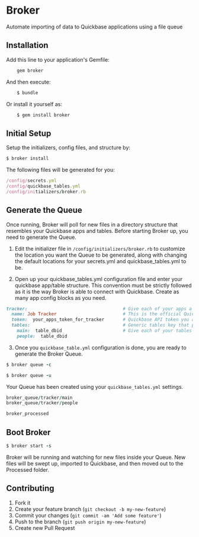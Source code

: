 # Broker

Automate importing of data to Quickbase applications using a file queue

## Installation

Add this line to your application's Gemfile:

```ruby
    gem broker
```

And then execute:

```ruby
    $ bundle
```

Or install it yourself as:

```ruby
    $ gem install broker
```

## Initial Setup

Setup the initializers, config files, and structure by:

```ruby
$ broker install
```

The following files will be generated for you:

```ruby
/config/secrets.yml
/config/quickbase_tables.yml
/config/initializers/broker.rb
````

## Generate the Queue

Once running, Broker will poll for new files in a directory structure that resembles your Quickbase apps and tables. Before starting Broker up, you need to generate the Queue.

1. Edit the initializer file in `/config/initializers/broker.rb` to customize the location you want the Queue to be generated, along with changing the default locations for your secrets.yml and quickbase_tables.yml to be.

2. Open up your quickbase_tables.yml configuration file and enter your quickbase app/table structure. This convention must be strictly followed as it is the way Broker is able to connect with Quickbase. Create as many app config blocks as you need.

```ruby
tracker:									# Give each of your apps a simple unique key name
  name: Job Tracker							# This is the official Quickbase App Name
  token:  your_apps_token_for_tracker		# Quickbase API token you assigned to the app
  tables:									# Generic tables key that points to your tables
    main:  table_dbid						# Give each of your tables a simple unique key name, pointing to the Quickbase table dbid
    people:  table_dbid
```

3. Once you `quickbase_table.yml` configuration is done, you are ready to generate the Broker Queue.

```ruby
$ broker queue -c

$ broker queue -u
```

Your Queue has been created using your `quickbase_tables.yml` settings.

```ruby
broker_queue/tracker/main
broker_queue/tracker/people

broker_processed
```

## Boot Broker

```ruby
$ broker start -s
```

Broker will be running and watching for new files inside your Queue. New files will be swept up, imported to Quickbase, and then moved out to the Processed folder.



## Contributing

1. Fork it
2. Create your feature branch (`git checkout -b my-new-feature`)
3. Commit your changes (`git commit -am 'Add some feature'`)
4. Push to the branch (`git push origin my-new-feature`)
5. Create new Pull Request
